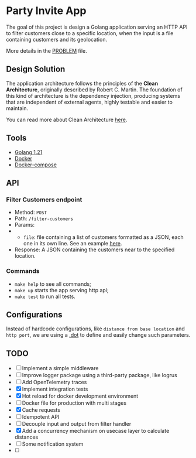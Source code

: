 # Party Invite App

The goal of this project is design a Golang application serving an HTTP API to filter customers close to a specific location, when the input is a file containing customers and its geolocation.

More details in the [PROBLEM](PROBLEM.md) file.

## Design Solution

The application architecture follows the principles of the **Clean Architecture**, originally described by Robert C. Martin. The foundation of this kind of architecture is the dependency injection, producing systems that are independent of external agents, highly testable and easier to maintain.

You can read more about Clean Architecture [here](https://blog.cleancoder.com/uncle-bob/2012/08/13/the-clean-architecture.html).

## Tools

- [Golang 1.21](https://go.dev/)
- [Docker](https://www.docker.com/)
- [Docker-compose](https://docs.docker.com/compose/)

## API

### Filter Customers endpoint

- Method: `POST`
- Path: `/filter-customers`
- Params:
- - `file`: file containing a list of customers formatted as a JSON, each one in its own line. See an example [here](./Data/customers.txt).
- Response: A JSON containing the customers near to the specified location.

### Commands

- `make help` to see all commands;
- `make up` starts the app serving http api;
- `make test` to run all tests.

## Configurations

Instead of hardcode configurations, like `distance from base location` and `http port`, we are using a [.dot](./app.env) to define and easily change such parameters.

## TODO

- [ ] Implement a simple middleware
- [ ] Improve logger package using a third-party package, like logrus
- [ ] Add OpenTelemetry traces
- [x] Implement integration tests
- [x] Hot reload for docker development environment
- [ ] Docker file for production with multi stages
- [x] Cache requests
- [ ] Idempotent API
- [ ] Decouple input and output from filter handler
- [x] Add a concurrency mechanism on usecase layer to calculate distances 
- [ ] Some notification system
- [ ]
